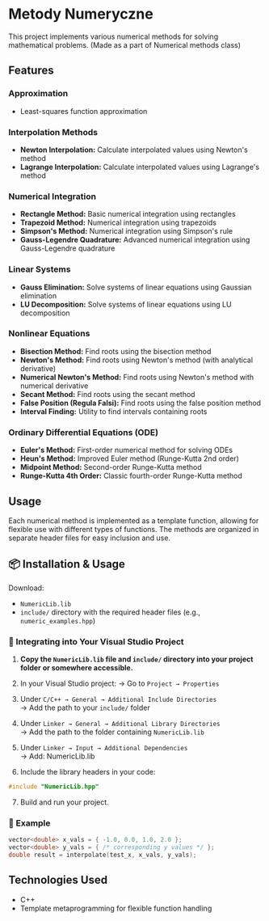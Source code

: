 # Metody Numeryczne

This project implements various numerical methods for solving mathematical problems. (Made as a part of Numerical methods class)

## Features

### Approximation
- Least-squares function approximation

### Interpolation Methods
- **Newton Interpolation:** Calculate interpolated values using Newton's method
- **Lagrange Interpolation:** Calculate interpolated values using Lagrange's method

### Numerical Integration
- **Rectangle Method:** Basic numerical integration using rectangles
- **Trapezoid Method:** Numerical integration using trapezoids
- **Simpson's Method:** Numerical integration using Simpson's rule
- **Gauss-Legendre Quadrature:** Advanced numerical integration using Gauss-Legendre quadrature

### Linear Systems
- **Gauss Elimination:** Solve systems of linear equations using Gaussian elimination
- **LU Decomposition:** Solve systems of linear equations using LU decomposition

### Nonlinear Equations
- **Bisection Method:** Find roots using the bisection method
- **Newton's Method:** Find roots using Newton's method (with analytical derivative)
- **Numerical Newton's Method:** Find roots using Newton's method with numerical derivative
- **Secant Method:** Find roots using the secant method
- **False Position (Regula Falsi):** Find roots using the false position method
- **Interval Finding:** Utility to find intervals containing roots

### Ordinary Differential Equations (ODE)
- **Euler's Method:** First-order numerical method for solving ODEs
- **Heun's Method:** Improved Euler method (Runge-Kutta 2nd order)
- **Midpoint Method:** Second-order Runge-Kutta method
- **Runge-Kutta 4th Order:** Classic fourth-order Runge-Kutta method

## Usage

Each numerical method is implemented as a template function, allowing for flexible use with different types of functions. The methods are organized in separate header files for easy inclusion and use.

## 📦 Installation & Usage

Download:

- `NumericLib.lib`
- `include/` directory with the required header files (e.g., `numeric_examples.hpp`)

### 📌 Integrating into Your Visual Studio Project

1. **Copy the `NumericLib.lib` file and `include/` directory into your project folder or somewhere accessible.**

2. In your Visual Studio project:
   → Go to `Project → Properties`

3. Under `C/C++ → General → Additional Include Directories`  
   → Add the path to your `include/` folder

4. Under `Linker → General → Additional Library Directories`  
   → Add the path to the folder containing `NumericLib.lib`

5. Under `Linker → Input → Additional Dependencies`   
   → Add: NumericLib.lib

6. Include the library headers in your code:
```cpp
#include "NumericLib.hpp"
```
7. Build and run your project.

### 📌 Example
```cpp
vector<double> x_vals = { -1.0, 0.0, 1.0, 2.0 };
vector<double> y_vals = { /* corresponding y values */ };
double result = interpolate(test_x, x_vals, y_vals);
```

## Technologies Used

- C++
- Template metaprogramming for flexible function handling 

